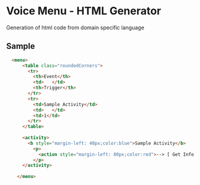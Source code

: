 Voice Menu - HTML Generator
==========================

Generation of html code from domain specific language

Sample
------

```html
  <menu>
      <table class="roundedCorners">
        <tr>
          <th>Event</th>
          <td>   </td>
          <th>Trigger</th>
        </tr>
        <tr>
          <td>Sample Activity</td>
          <td>   </td>
          <td>1</td>
        </tr>
      </table>
      
      <activity>
        <b style="margin-left: 40px;color:blue">Sample Activity</b>
          <p>          
            <action style="margin-left: 80px;color:red">--> [ Get Info ]</action>
          </p>
      </activity>
      
    </menu>

```
